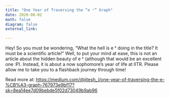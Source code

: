 ```yaml
---
title: "One Year of Traversing the “e ˣ” Graph"
date: 2020-08-02
math: false
diagram: false
external_link: 

---
```

Hey! So you must be wondering, “What the hell is e ˣ doing in the title? It must be a scientific article!” Well, to put your mind at ease, this is not an article about the hidden beauty of e ˣ (although that would be an excellent one :P). Instead, it is about a now sophomore’s year of life at IITR. Please allow me to take you to a flashback journey through time!

Read more at: https://medium.com/@jitesh_j/one-year-of-traversing-the-e-%CB%A3-graph-767973e9bf17?sk=8ea14ee7d09bebde5f02d73049b9ab96
